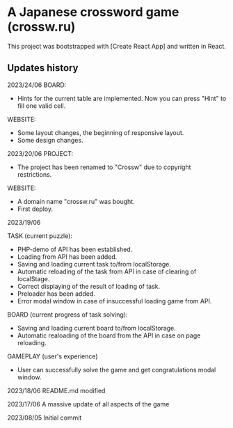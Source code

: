 # A Japanese crossword game (crossw.ru)

This project was bootstrapped with [Create React App] and written in React.

## Updates history

2023/24/06
BOARD:
- Hints for the current table are implemented. Now you can press "Hint" to fill one valid cell.

WEBSITE:
- Some layout changes, the beginning of responsive layout.
- Some design changes.

2023/20/06
PROJECT:
- The project has been renamed to "Crossw" due to copyright restrictions.

WEBSITE:
- A domain name "crossw.ru" was bought. 
- First deploy.

2023/19/06 

TASK (current puzzle):
- PHP-demo of API has been established. 
- Loading from API has been added. 
- Saving and loading current task to/from localStorage.
- Automatic reloading of the task from API in case of clearing of localStage.
- Correct displaying of the result of loading of task.
- Preloader has been added.
- Error modal window in case of insuccessful loading game from API.

BOARD (current progress of task solving):
- Saving and loading current board to/from localStorage.
- Automatic realoading of the board from the API in case on page reloading.

GAMEPLAY (user's experience)
- User can successfully solve the game and get congratulations modal window.


2023/18/06 README.md modified

2023/17/06 A massive update of all aspects of the game

2023/08/05 Initial commit
